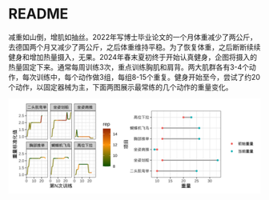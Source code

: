 # README

减重如山倒，增肌如抽丝。2022年写博士毕业论文的一个月体重减少了两公斤，去德国两个月又减少了两公斤，之后体重维持平稳。为了恢复体重，之后断断续续健身和增加热量摄入，无果。2024年春末夏初终于开始认真健身，企图将摄入的热量固定下来。通常每周训练3次，重点训练胸肌和肩背。两大肌群各有3-4个动作，每次训练中，每个动作做3组，每组8-15个重复。健身开始至今，尝试了约20个动作，以固定器械为主，下面两图展示最常练的几个动作的重量变化。

![](README_files/figure-commonmark/unnamed-chunk-2-1.png)
